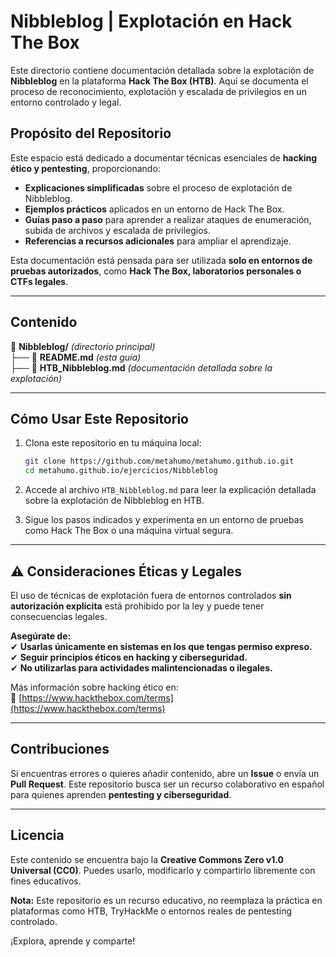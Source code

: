 # Nibbleblog | Explotación en Hack The Box

Este directorio contiene documentación detallada sobre la explotación de **Nibbleblog** en la plataforma **Hack The Box (HTB)**. Aquí se documenta el proceso de reconocimiento, explotación y escalada de privilegios en un entorno controlado y legal.

## Propósito del Repositorio

Este espacio está dedicado a documentar técnicas esenciales de **hacking ético y pentesting**, proporcionando:

- **Explicaciones simplificadas** sobre el proceso de explotación de Nibbleblog.
- **Ejemplos prácticos** aplicados en un entorno de Hack The Box.
- **Guías paso a paso** para aprender a realizar ataques de enumeración, subida de archivos y escalada de privilegios.
- **Referencias a recursos adicionales** para ampliar el aprendizaje.

Esta documentación está pensada para ser utilizada **solo en entornos de pruebas autorizados**, como **Hack The Box, laboratorios personales o CTFs legales**.

---

## Contenido

📁 **Nibbleblog/** _(directorio principal)_  
├── 📄 **README.md** _(esta guía)_  
├── 📄 **HTB_Nibbleblog.md** _(documentación detallada sobre la explotación)_  

---

## Cómo Usar Este Repositorio

1. Clona este repositorio en tu máquina local:

   ```bash
   git clone https://github.com/metahumo/metahumo.github.io.git
   cd metahumo.github.io/ejercicios/Nibbleblog
   ```

2. Accede al archivo `HTB_Nibbleblog.md` para leer la explicación detallada sobre la explotación de Nibbleblog en HTB.
3. Sigue los pasos indicados y experimenta en un entorno de pruebas como Hack The Box o una máquina virtual segura.

---

## ⚠️ Consideraciones Éticas y Legales

El uso de técnicas de explotación fuera de entornos controlados **sin autorización explícita** está prohibido por la ley y puede tener consecuencias legales.

**Asegúrate de:**  
✔ **Usarlas únicamente en sistemas en los que tengas permiso expreso.**  
✔ **Seguir principios éticos en hacking y ciberseguridad.**  
✔ **No utilizarlas para actividades malintencionadas o ilegales.**  

Más información sobre hacking ético en:  
🔗 [https://www.hackthebox.com/terms](https://www.hackthebox.com/terms)  

---

## Contribuciones

Si encuentras errores o quieres añadir contenido, abre un **Issue** o envía un **Pull Request**. Este repositorio busca ser un recurso colaborativo en español para quienes aprenden **pentesting y ciberseguridad**.

---

## Licencia

Este contenido se encuentra bajo la **Creative Commons Zero v1.0 Universal (CC0)**. Puedes usarlo, modificarlo y compartirlo libremente con fines educativos.

**Nota:** Este repositorio es un recurso educativo, no reemplaza la práctica en plataformas como HTB, TryHackMe o entornos reales de pentesting controlado.

¡Explora, aprende y comparte!

